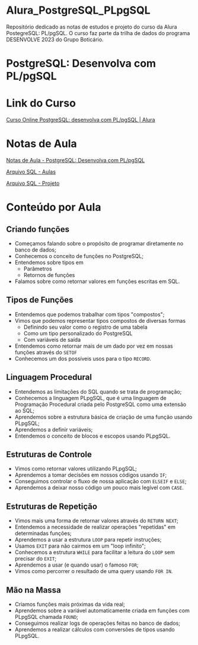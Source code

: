 # Alura_PostgreSQL_PLpgSQL
Repositório dedicado as notas de estudos e projeto do curso da Alura PostegreSQL: PL/pgSQL. O curso faz parte da trilha de dados do programa DESENVOLVE 2023 do Grupo Boticário.
# PostgreSQL: Desenvolva com PL/pgSQL

# Link do Curso

[Curso Online PostgreSQL: desenvolva com PL/pgSQL | Alura](https://cursos.alura.com.br/course/postgresql-procedures)

# Notas de Aula

[Notas de Aula - PostgreSQL: Desenvolva com PL/pgSQL](https://github.com/RSAmanda/Alura_PostgreSQL_PLpgSQL/blob/bd2860946b6c05e7f1f06c9d0b1f1f9f98151af6/Notas_de_Aula.md)

[Arquivo SQL - Aulas](https://github.com/RSAmanda/Alura_PostgreSQL_PLpgSQL/blob/bd2860946b6c05e7f1f06c9d0b1f1f9f98151af6/postgresql_plpgsql_Aulas.sql
)

[Arquivo SQL - Projeto](https://github.com/RSAmanda/Alura_PostgreSQL_PLpgSQL/blob/bd2860946b6c05e7f1f06c9d0b1f1f9f98151af6/postgresql_plpgsql_Projeto.sql
)

# Conteúdo por Aula

## Criando funções

- Começamos falando sobre o propósito de programar diretamente no banco de dados;
- Conhecemos o conceito de funções no PostgreSQL;
- Entendemos sobre tipos em
    - Parâmetros
    - Retornos de funções
- Falamos sobre como retornar valores em funções escritas em SQL.

## Tipos de Funções

- Entendemos que podemos trabalhar com tipos "compostos";
- Vimos que podemos representar tipos compostos de diversas formas
    - Definindo seu valor como o registro de uma tabela
    - Como um tipo personalizado do PostgreSQL
    - Com variáveis de saída
- Entendemos como retornar mais de um dado por vez em nossas funções através do `SETOF`
- Conhecemos um dos possíveis usos para o tipo `RECORD`.

## Linguagem Procedural

- Entendemos as limitações do SQL quando se trata de programação;
- Conhecemos a linguagem PLpgSQL, que é uma linguagem de Programação Procedural criada pelo PostgreSQL como uma extensão ao SQL;
- Aprendemos sobre a estrutura básica de criação de uma função usando PLpgSQL;
- Aprendemos a definir variáveis;
- Entendemos o conceito de blocos e escopos usando PLpgSQL.

## Estruturas de Controle

- Vimos como retornar valores utilizando PLpgSQL;
- Aprendemos a tomar decisões em nossos códigos usando `IF`;
- Conseguimos controlar o fluxo de nossa aplicação com `ELSEIF` e `ELSE`;
- Aprendemos a deixar nosso código um pouco mais legível com `CASE`.

## Estruturas de Repetição

- Vimos mais uma forma de retornar valores através do `RETURN NEXT`;
- Entendemos a necessidade de realizar operações "repetidas" em determinadas funções;
- Aprendemos a usar a estrutura `LOOP` para repetir instruções;
- Usamos `EXIT` para não cairmos em um "loop infinito";
- Conhecemos a estrutura `WHILE` para facilitar a leitura do `LOOP` sem precisar do `EXIT`;
- Aprendemos a usar (e quando usar) o famoso `FOR`;
- Vimos como percorrer o resultado de uma query usando `FOR IN`.

## Mão na Massa

- Criamos funções mais próximas da vida real;
- Aprendemos sobre a variável automaticamente criada em funções com PLpgSQL chamada `FOUND`;
- Conseguimos realizar logs de operações feitas no banco de dados;
- Aprendemos a realizar cálculos com conversões de tipos usando PLpgSQL.
